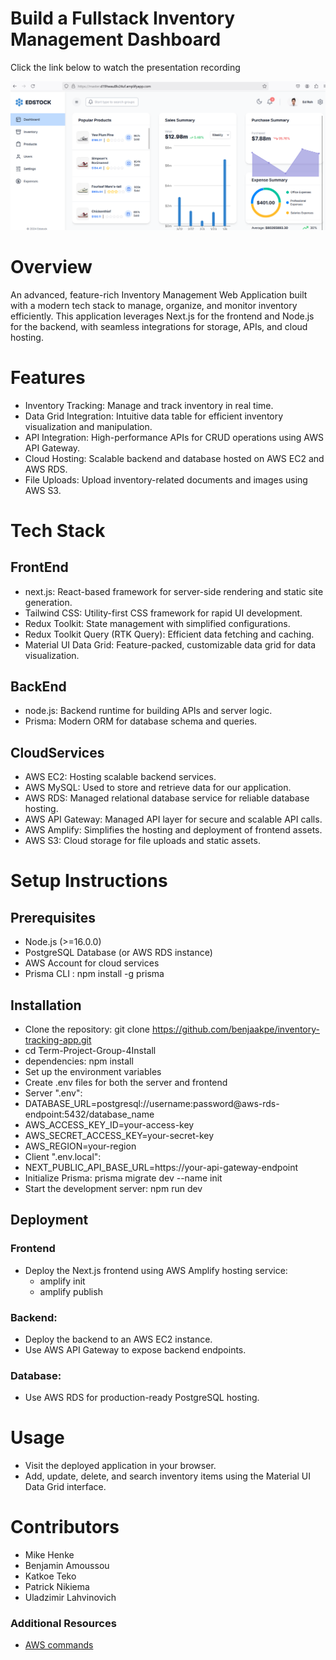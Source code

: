 # Build a Fullstack Inventory Management Dashboard

Click the link below to watch the presentation recording

[![Presentation Video](server\assets\webpage.png)](https://unomail-my.sharepoint.com/personal/aamoussou_unomaha_edu/_layouts/15/stream.aspx?id=%2Fpersonal%2Faamoussou%5Funomaha%5Fedu%2FDocuments%2FRecordings%2FCSCI4650%20%2D%20Group%204%2D20241205%5F204217%2DMeeting%20Recording%2Emp4&referrer=StreamWebApp%2EWeb&referrerScenario=AddressBarCopied%2Eview%2E94915a08%2D42ee%2D4ac9%2Dbcf5%2Dacfbf73f13ee)


# Overview

An advanced, feature-rich Inventory Management Web Application built with a modern tech stack to manage, organize, and monitor inventory efficiently. This application leverages Next.js for the frontend and Node.js for the backend, with seamless integrations for storage, APIs, and cloud hosting.

# Features

- Inventory Tracking: Manage and track inventory in real time.
- Data Grid Integration: Intuitive data table for efficient inventory visualization and manipulation.
- API Integration: High-performance APIs for CRUD operations using AWS API Gateway.
- Cloud Hosting: Scalable backend and database hosted on AWS EC2 and AWS RDS.
- File Uploads: Upload inventory-related documents and images using AWS S3.

# Tech Stack

## FrontEnd
- next.js: React-based framework for server-side rendering and static site generation.     
- Tailwind CSS: Utility-first CSS framework for rapid UI development.     
- Redux Toolkit: State management with simplified configurations.     
- Redux Toolkit Query (RTK Query): Efficient data fetching and caching.     
- Material UI Data Grid: Feature-packed, customizable data grid for data visualization.

## BackEnd
- node.js: Backend runtime for building APIs and server logic.     
- Prisma: Modern ORM for database schema and queries.

## CloudServices

- AWS EC2: Hosting scalable backend services. 
- AWS MySQL: Used to store and retrieve data for our application.    
- AWS RDS: Managed relational database service for reliable database hosting.     
- AWS API Gateway: Managed API layer for secure and scalable API calls.     
- AWS Amplify: Simplifies the hosting and deployment of frontend assets.     
- AWS S3: Cloud storage for file uploads and static assets. 


# Setup Instructions

## Prerequisites

- Node.js (>=16.0.0)     
- PostgreSQL Database (or AWS RDS instance)     
- AWS Account for cloud services     
- Prisma CLI : npm install -g prisma

## Installation

- Clone the repository: git clone https://github.com/benjaakpe/inventory-tracking-app.git 
- cd Term-Project-Group-4Install 
- dependencies: npm install
- Set up the environment variables
- Create .env files for both the server and frontend
- Server ".env":
- DATABASE_URL=postgresql://username:password@aws-rds-endpoint:5432/database_name
- AWS_ACCESS_KEY_ID=your-access-key
- AWS_SECRET_ACCESS_KEY=your-secret-key
- AWS_REGION=your-region
- Client ".env.local":
- NEXT_PUBLIC_API_BASE_URL=https://your-api-gateway-endpoint
- Initialize Prisma: prisma migrate dev --name init
- Start the development server: npm run dev

## Deployment

### Frontend     
- Deploy the Next.js frontend using AWS Amplify hosting service:         
    - amplify init         
    - amplify publish     
    
### Backend:         
- Deploy the backend to an AWS EC2 instance.         
- Use AWS API Gateway to expose backend endpoints.     

### Database:         
- Use AWS RDS for production-ready PostgreSQL hosting. 

# Usage
- Visit the deployed application in your browser.          
- Add, update, delete, and search inventory items using the Material UI Data Grid interface. 

# Contributors

- Mike Henke
- Benjamin Amoussou
- Katkoe Teko
- Patrick Nikiema
- Uladzimir Lahvinovich


### Additional Resources

- [AWS commands](https://github.com/ed-roh/inventory-management/blob/master/server/aws-ec2-instructions.md)

